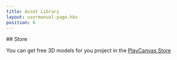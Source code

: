 ```yaml
---
title: Asset Library
layout: usermanual-page.hbs
position: 6
---
```


## Store

You can get free 3D models for you project in the [PlayCanvas Store][1]

[1]: https://store.playcanvas.com/
